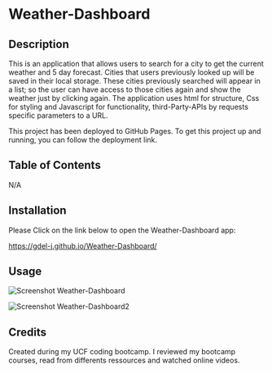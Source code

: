 # Weather-Dashboard


## Description



This is an application that allows users to search for a city to get the current weather and 5 day forecast. Cities that users previously looked up will be saved in their local storage.
These cities previously searched will appear in a list; so the user can have access to those cities again and show the weather just by clicking again. 
The application  uses html for structure, Css for styling and Javascript for functionality, third-Party-APIs by requests specific parameters to a URL.

This project has been deployed to GitHub Pages. To get this project up and running, you can follow the deployment link. 



## Table of Contents 

N/A

## Installation


Please Click on the link below to open the Weather-Dashboard app:


https://gdel-j.github.io/Weather-Dashboard/


 
## Usage


![Screenshot Weather-Dashboard](https://user-images.githubusercontent.com/120201085/229664397-7f09b251-eb74-4192-994f-026f57e958d0.png)

![Screenshot Weather-Dashboard2](https://user-images.githubusercontent.com/120201085/229664492-d912d960-16be-40dc-b217-8db3503dd5c1.png)






## Credits

Created  during my UCF coding bootcamp. 
I  reviewed my bootcamp courses, read  from differents ressources and watched online videos.

